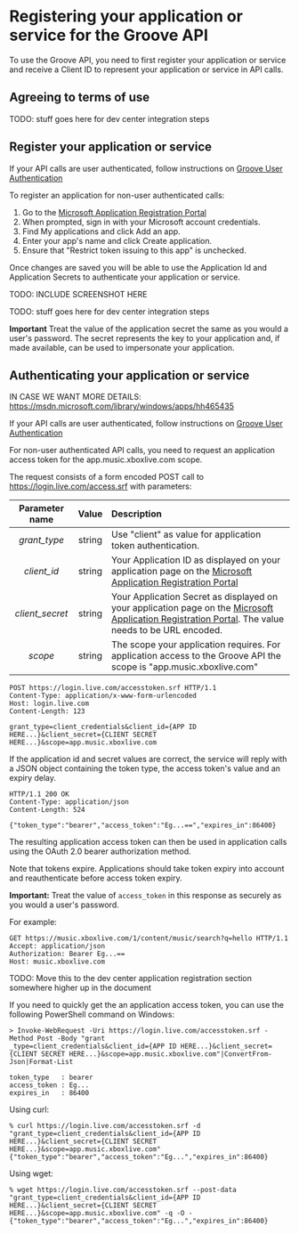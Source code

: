 # Registering your application or service for the Groove API

To use the Groove API, you need to first register your application or
service and receive a Client ID to represent your application or service
in API calls.

## Agreeing to terms of use

TODO: stuff goes here for dev center integration steps

## Register your application or service

If your API calls are user authenticated, follow instructions on
[Groove User Authentication](User-Authentication.md)

To register an application for non-user authenticated calls:
1. Go to the [Microsoft Application Registration Portal](https://account.live.com/developers/applications)
2. When prompted, sign in with your Microsoft account credentials.
3. Find My applications and click Add an app.
4. Enter your app's name and click Create application.
5. Ensure that "Restrict token issuing to this app" is unchecked.

Once changes are saved you will be able to use the Application Id and
Application Secrets to authenticate your application or service.

TODO: INCLUDE SCREENSHOT HERE

TODO: stuff goes here for dev center integration steps

**Important** Treat the value of the application secret the same
as you would a user's password. The secret represents the key to your
application and, if made available, can be used to impersonate your application.

## Authenticating your application or service

IN CASE WE WANT MORE DETAILS: https://msdn.microsoft.com/library/windows/apps/hh465435

If your API calls are user authenticated, follow instructions on
[Groove User Authentication](User-Authentication.md)

For non-user authenticated API calls, you need to request an application
access token for the app.music.xboxlive.com scope.

The request consists of a form encoded POST call to
https://login.live.com/access.srf with parameters:

| Parameter name  | Value  | Description                                                                              |
|:---------------:|:------:|:-----------------------------------------------------------------------------------------|
| *grant_type*    | string | Use "client" as value for application token authentication. |
| *client_id*     | string | Your Application ID as displayed on your application page on the [Microsoft Application Registration Portal](https://account.live.com/developers/applications) |
| *client_secret* | string | Your Application Secret as displayed on your application page on the [Microsoft Application Registration Portal](https://account.live.com/developers/applications). The value needs to be URL encoded. |
| *scope*         | string | The scope your application requires. For application access to the Groove API the scope is "app.music.xboxlive.com" |

```
POST https://login.live.com/accesstoken.srf HTTP/1.1
Content-Type: application/x-www-form-urlencoded
Host: login.live.com
Content-Length: 123

grant_type=client_credentials&client_id={APP ID HERE...}&client_secret={CLIENT SECRET HERE...}&scope=app.music.xboxlive.com
```

If the application id and secret values are correct, the service will
reply with a JSON object containing the token type, the access token's
value and an expiry delay.

```
HTTP/1.1 200 OK
Content-Type: application/json
Content-Length: 524

{"token_type":"bearer","access_token":"Eg...==","expires_in":86400}
```

The resulting application access token can then be used in application
calls using the OAuth 2.0 bearer authorization method.

Note that tokens expire. Applications should take token expiry into
account and reauthenticate before access token expiry.

**Important:** Treat the value of `access_token` in this response as
securely as you would a user's password.


For example:
```
GET https://music.xboxlive.com/1/content/music/search?q=hello HTTP/1.1
Accept: application/json
Authorization: Bearer Eg...==
Host: music.xboxlive.com
```

TODO: Move this to the dev center application registration section somewhere higher up in the document

If you need to quickly get the an application access token, you can use the following PowerShell command on Windows:
```
> Invoke-WebRequest -Uri https://login.live.com/accesstoken.srf -Method Post -Body "grant
_type=client_credentials&client_id={APP ID HERE...}&client_secret={CLIENT SECRET HERE...}&scope=app.music.xboxlive.com"|ConvertFrom-Json|Format-List

token_type   : bearer
access_token : Eg...
expires_in   : 86400
```

Using curl:
```
% curl https://login.live.com/accesstoken.srf -d "grant_type=client_credentials&client_id={APP ID HERE...}&client_secret={CLIENT SECRET HERE...}&scope=app.music.xboxlive.com"
{"token_type":"bearer","access_token":"Eg...","expires_in":86400}
```

Using wget:
```
% wget https://login.live.com/accesstoken.srf --post-data "grant_type=client_credentials&client_id={APP ID HERE...}&client_secret={CLIENT SECRET HERE...}&scope=app.music.xboxlive.com" -q -O -
{"token_type":"bearer","access_token":"Eg...","expires_in":86400}
```
